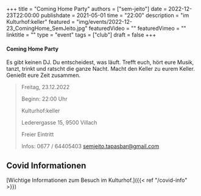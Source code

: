 +++
title = "Coming Home Party"
authors = ["sem-jeito"]
date = 2022-12-23T22:00:00
publishdate = 2021-05-01
time = "22:00"
description = "im Kulturhof:keller"
featured = "img/events/2022-12-23_ComingHome_SemJeito.jpg"
featuredVideo = ""
featuredVimeo = ""
linktitle = ""
type = "event"
tags = ["club"]
draft = false
+++

#### Coming Home Party

Es gibt keinen DJ. Du entscheidest, was läuft. Trefft euch, hört eure Musik, tanzt, trinkt und ratscht die ganze Nacht. Macht den Keller zu eurem Keller. Genießt eure Zeit zusammen.

>Freitag, 23.12.2022
>
>Beginn: 22:00 Uhr
>
>Kulturhof:keller
>
>Lederergasse 15, 9500 Villach
>
>Freier Eintritt
>
>Infos: 0677 / 64405403 semjeito.tapasbar@gmail.com



## Covid Informationen

[Wichtige Informationen zum Besuch im Kulturhof.]({{< ref "/covid-info" >}})
